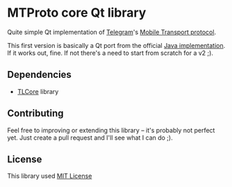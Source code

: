 MTProto core Qt library
==========
Quite simple Qt implementation of [Telegram](http://telegram.org)'s [Mobile Transport protocol](https://core.telegram.org/mtproto).

This first version is basically a Qt port from the official [Java implementation](https://github.com/ex3ndr/telegram-mt).
If it works out, fine. If not there's a need to start from scratch for a v2 ;).

Dependencies
----------
* [TLCore](https://github.com/alopix/Telegram-QTLCore) library

Contributing
----------
Feel free to improving or extending this library – it's probably not perfect yet. Just create a pull request and I'll see what I can do ;).


License
----------
This library used [MIT License](LICENSE)